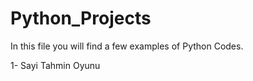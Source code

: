 # Python_Projects

In this file you will find a few examples of Python Codes.

1- Sayi Tahmin Oyunu
